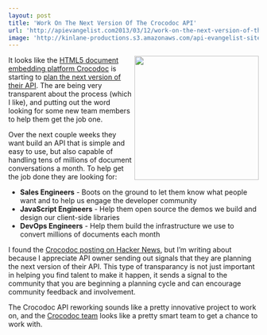```yaml
---
layout: post
title: 'Work On The Next Version Of The Crocodoc API'
url: 'http://apievangelist.com2013/03/12/work-on-the-next-version-of-the-crocodoc-api/'
image: 'http://kinlane-productions.s3.amazonaws.com/api-evangelist-site/blog/crocodoc-logo.png'
---
```



<p>
     <a title="Crocodoc" href="https://crocodoc.com/about/" target="_blank"><img src="https://s3.amazonaws.com/kinlane-productions/api-evangelist/crocodoc/crocodoc-logo.png"  width="250" align="right" /></a>
</p>
<p>
     It looks like the <a title="HTML5 document embedding platform Crocodoc" href="https://crocodoc.com/">HTML5 document embedding platform Crocodoc</a> is starting to <a href="https://news.ycombinator.com/item?id=5358861">plan the next version of their API</a>. The are being very transparent about the process (which I like), and putting out the word looking for some new team members to help them get the job one.
</p>
<p>
     Over the next couple weeks they want build an API that is simple and easy to use, but also capable of handling tens of millions of document conversations a month. To help get the job done they are looking for:
</p>
<ul >
     <li>
          <strong>Sales Engineers</strong> - Boots on the ground to let them know what people want and to help us engage the developer community
     </li>
     <li>
          <strong>JavaScript Engineers</strong> - Help them open source the demos we build and design our client-side libraries
     </li>
     <li>
          <strong>DevOps Engineers</strong> - Help them build the infrastructure we use to convert millions of documents each month
     </li>
</ul>
<p>
     I found the <a href="https://news.ycombinator.com/item?id=5358861">Crocodoc posting on Hacker News</a>, but I’m writing about because I appreciate API owner sending out signals that they are planning the next version of their API. This type of transparancy is not just important in helping you find talent to make it happen, it sends a signal to the community that you are beginning a planning cycle and can encourage community feedback and involvement.   
</p>
<p>
     The Crocodoc API reworking sounds like a pretty innovative project to work on, and the <a title="Crocodoc" href="https://crocodoc.com/about/" target="_blank">Crocodoc team</a> looks like a pretty smart team to get a chance to work with.
</p>
